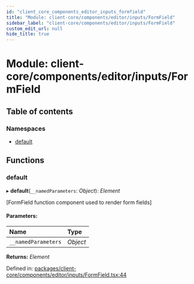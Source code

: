 ```yaml
---
id: "client_core_components_editor_inputs_formfield"
title: "Module: client-core/components/editor/inputs/FormField"
sidebar_label: "client-core/components/editor/inputs/FormField"
custom_edit_url: null
hide_title: true
---
```


# Module: client-core/components/editor/inputs/FormField

## Table of contents

### Namespaces

- [default](client_core_components_editor_inputs_formfield.default.md)

## Functions

### default

▸ **default**(`__namedParameters`: *Object*): *Element*

[FormField function component used to render form fields]

#### Parameters:

Name | Type |
:------ | :------ |
`__namedParameters` | *Object* |

**Returns:** *Element*

Defined in: [packages/client-core/components/editor/inputs/FormField.tsx:44](https://github.com/xr3ngine/xr3ngine/blob/5c3dcaef1/packages/client-core/components/editor/inputs/FormField.tsx#L44)
